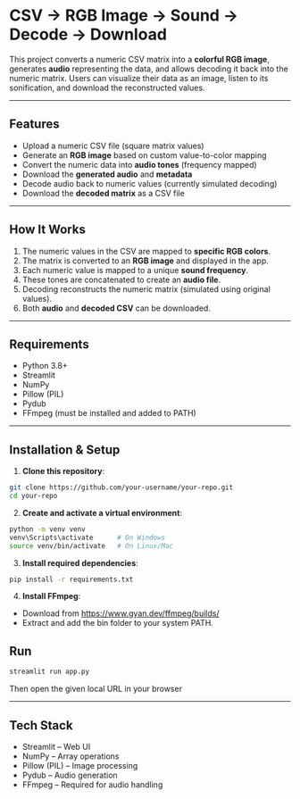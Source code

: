 # CSV → RGB Image → Sound → Decode → Download

This project converts a numeric CSV matrix into a **colorful RGB image**, generates **audio** representing the data, and allows decoding it back into the numeric matrix. Users can visualize their data as an image, listen to its sonification, and download the reconstructed values.

---

## Features
- Upload a numeric CSV file (square matrix values)
- Generate an **RGB image** based on custom value-to-color mapping
- Convert the numeric data into **audio tones** (frequency mapped)
- Download the **generated audio** and **metadata**
- Decode audio back to numeric values (currently simulated decoding)
- Download the **decoded matrix** as a CSV file

---

## How It Works
1. The numeric values in the CSV are mapped to **specific RGB colors**.
2. The matrix is converted to an **RGB image** and displayed in the app.
3. Each numeric value is mapped to a unique **sound frequency**.
4. These tones are concatenated to create an **audio file**.
5. Decoding reconstructs the numeric matrix (simulated using original values).
6. Both **audio** and **decoded CSV** can be downloaded.

---

## Requirements
- Python 3.8+
- Streamlit
- NumPy
- Pillow (PIL)
- Pydub
- FFmpeg (must be installed and added to PATH)

---

## Installation & Setup

1. **Clone this repository**:
```bash
git clone https://github.com/your-username/your-repo.git
cd your-repo
```

2. **Create and activate a virtual environment**:
```bash
python -m venv venv
venv\Scripts\activate      # On Windows
source venv/bin/activate   # On Linux/Mac
```

3. **Install required dependencies**:
```bash
pip install -r requirements.txt
```

4. **Install FFmpeg**:
- Download from https://www.gyan.dev/ffmpeg/builds/
- Extract and add the bin folder to your system PATH.

## Run

```bash
streamlit run app.py
```
Then open the given local URL in your browser

---

## Tech Stack
- Streamlit – Web UI
- NumPy – Array operations
- Pillow (PIL) – Image processing
- Pydub – Audio generation
- FFmpeg – Required for audio handling
